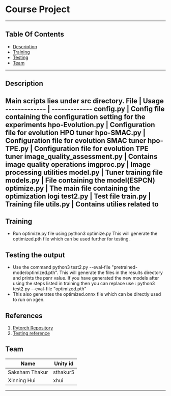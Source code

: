 # Course Project

----
## Table Of Contents
- [Description](#description)
- [Training](#commands)
- [Testing](#commands)
- [Team](#team)
----
## Description
Main scripts lies under src directory.
File  | Usage
------------- | -------------
config.py | Config file containing the configuration setting for the experiments
hpo-Evolution.py | Configuration file for evolution HPO tuner
hpo-SMAC.py | Configuration file for evolution SMAC tuner
hpo-TPE.py | Configuration file for evolution TPE tuner
image_quality_assessment.py | Contains image quality operations
imgproc.py | Image processing utilities
model.py | Tuner training file
models.py | File containing the model(ESPCN)
optimize.py | The main file containing the optimization logi
test2.py | Test file
train.py | Training file
utils.py | Contains utilies related to 
----
## Training 
- Run optimize.py file using python3 optimize.py
This will generate the optimized.pth file which can be used further for testing.

## Testing the output
- Use the command python3 test2.py --eval-file "pretrained-mode/optimized.pth". This will generate the files in the results directory and prints the psnr value. If you have generated the new models after using the steps listed in training then you can replace use : python3 test2.py --eval-file "optimized.pth"
- This also generates the optimized.onnx file which can be directly used to run on xgen.


## References
1. [Pytorch Repository](https://github.com/yjn870/ESPCN-pytorch)
2. [Testing reference](https://github.com/Lornatang/ESPCN-PyTorch)

## Team
Name  | Unity id
------------- | -------------
Saksham Thakur  | sthakur5
Xinning Hui | xhui
---

